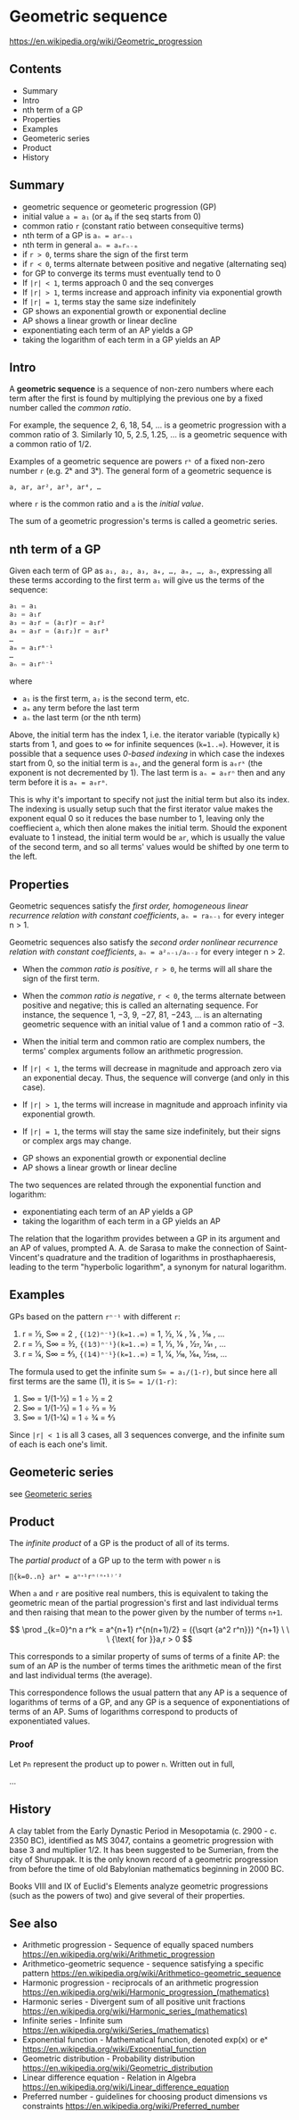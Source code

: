 # Geometric sequence

https://en.wikipedia.org/wiki/Geometric_progression

## Contents

- Summary
- Intro
- nth term of a GP
- Properties
- Examples
- Geometeric series
- Product
- History

## Summary

- geometric sequence or geometeric progression (GP)
- initial value `a = a₁` (or a₀ if the seq starts from 0)
- common ratio `r` (constant ratio between consequitive terms)
- nth term of a GP is `aₙ = arₙ₋₁`
- nth term in general `aₙ = aₘrₙ₋ₘ`
- if `r > 0`, terms share the sign of the first term
- if `r < 0`, terms alternate between positive and negative (alternating seq)
- for GP to converge its terms must eventually tend to 0
- If `|r| < 1`, terms approach 0 and the seq converges
- If `|r| > 1`, terms increase and approach infinity via exponential growth
- If `|r| = 1`, terms stay the same size indefinitely
- GP shows an exponential growth or exponential decline
- AP shows a linear growth or linear decline
- exponentiating each term of an AP yields a GP
- taking the logarithm of each term in a GP yields an AP


## Intro

A **geometric sequence** is a sequence of non-zero numbers where each term after the first is found by multiplying the previous one by a fixed number called the *common ratio*.

For example, the sequence 2, 6, 18, 54, … is a geometric progression with a common ratio of 3. Similarly 10, 5, 2.5, 1.25, … is a geometric sequence with a common ratio of 1/2.

Examples of a geometric sequence are powers `rᵏ` of a fixed non-zero number `r` (e.g. 2ᵏ and 3ᵏ). The general form of a geometric sequence is

    a, ar, ar², ar³, ar⁴, …

where `r` is the common ratio and `a` is the *initial value*.

The sum of a geometric progression's terms is called a geometric series.

## nth term of a GP

Given each term of GP as `a₁, a₂, a₃, a₄, …, aₘ, …, aₙ`, expressing all these terms according to the first term `a₁` will give us the terms of the sequence:

```js
a₁ = a₁
a₂ = a₁r
a₃ = a₂r = (a₁r)r = a₁r²
a₄ = a₃r = (a₁r₂)r = a₁r³
…
aₘ = a₁rᵐ⁻¹
…
aₙ = a₁rⁿ⁻¹
```

where
- `a₁` is the first term, `a₂` is the second term, etc.
- `aₘ` any term before the last term
- `aₙ` the last term (or the nth term)

Above, the initial term has the index 1, i.e. the iterator variable (typically `k`) starts from 1, and goes to ∞ for infinite sequences (`k=1..∞`). However, it is possible that a sequence uses *0-based indexing* in which case the indexes start from 0, so the initial term is `a₀`, and the general form is `a₀rᵏ` (the exponent is not decremented by 1). The last term is `aₙ = a₀rⁿ` then and any term before it is `aₘ = a₀rᵐ`.

This is why it's important to specify not just the initial term but also its index. The indexing is usually setup such that the first iterator value makes the exponent equal 0 so it reduces the base number to 1, leaving only the coeffiecient `a`, which then alone makes the initial term. Should the exponent evaluate to 1 instead, the initial term would be `ar`, which is usually the value of the second term, and so all terms' values would be shifted by one term to the left.



## Properties

Geometric sequences satisfy the *first order, homogeneous linear recurrence relation with constant coefficients*, `aₙ = raₙ₋₁` for every integer n > 1.

Geometric sequences also satisfy the *second order nonlinear recurrence relation with constant coefficients*, `aₙ = a²ₙ₋₁/aₙ₋₂` for every integer n > 2.


- When the *common ratio is positive*, `r > 0`, he terms will all share the sign of the first term.

- When the *common ratio is negative*, `r < 0`, the terms alternate between positive and negative; this is called an alternating sequence. For instance, the sequence 1, −3, 9, −27, 81, −243, … is an alternating geometric sequence with an initial value of 1 and a common ratio of −3.

- When the initial term and common ratio are complex numbers, the terms' complex arguments follow an arithmetic progression.


* If `|r| < 1`, the terms will decrease in magnitude and approach zero via an exponential decay. Thus, the sequence will converge (and only in this case).

* If `|r| > 1`, the terms will increase in magnitude and approach infinity via exponential growth.

* If `|r| = 1`, the terms will stay the same size indefinitely, but their signs or complex args may change.

- GP shows an exponential growth or exponential decline
- AP shows a linear growth or linear decline

The two sequences are related through the exponential function and logarithm:
- exponentiating each term of an AP yields a GP
- taking the logarithm of each term in a GP yields an AP

The relation that the logarithm provides between a GP in its argument and an AP of values, prompted A. A. de Sarasa to make the connection of Saint-Vincent's quadrature and the tradition of logarithms in prosthaphaeresis, leading to the term "hyperbolic logarithm", a synonym for natural logarithm.

## Examples

GPs based on the pattern `rⁿ⁻¹` with different `r`:
1. r = 1⁄2, S∞ = 2 , `{(1⁄2)ⁿ⁻¹}(k=1..∞)` = 1, 1⁄2, 1⁄4 , 1⁄8 , 1⁄16 , …
2. r = 1⁄3, S∞ = 3⁄2, `{(1⁄3)ⁿ⁻¹}(k=1..∞)` = 1, 1⁄3, 1⁄9 , 1⁄27, 1⁄81 , …
3. r = 1⁄4, S∞ = 4⁄3, `{(1⁄4)ⁿ⁻¹}(k=1..∞)` = 1, 1⁄4, 1⁄16, 1⁄64, 1⁄256, …

The formula used to get the infinite sum `S∞ = a₁/(1-r)`, but since here all first terms are the same (1), it is `S∞ = 1/(1-r)`:
1. S∞ = 1/(1-1⁄2) = 1 ÷ 1⁄2 = 2
2. S∞ = 1/(1-1⁄3) = 1 ÷ 2⁄3 = 3⁄2
3. S∞ = 1/(1-1⁄4) = 1 ÷ 3⁄4 = 4⁄3

Since `|r| < 1` is all 3 cases, all 3 sequences converge, and the infinite sum of each is each one's limit.

## Geometeric series

see [Geometeric series](./geometric-series.md)

## Product

The *infinite product* of a GP is the product of all of its terms.

The *partial product* of a GP up to the term with power `n` is

    ∏{k=0..n} arᵏ = aⁿᐩ¹rⁿ⁽ⁿᐩ¹⁾′²

When `a` and `r` are positive real numbers, this is equivalent to taking the geometric mean of the partial progression's first and last individual terms and then raising that mean to the power given by the number of terms `n+1`.

$$
\prod _{k=0}^n a r^k = 
  a^{n+1} r^{n(n+1)/2} = 
  ({\sqrt {a^2 r^n}}) ^{n+1}
  \ \ \ 
  {\text{ for }}a,r > 0
$$

This corresponds to a similar property of sums of terms of a finite AP: the sum of an AP is the number of terms times the arithmetic mean of the first and last individual terms (the average).

This correspondence follows the usual pattern that any AP is a sequence of logarithms of terms of a GP, and any GP is a sequence of exponentiations of terms of an AP. Sums of logarithms correspond to products of exponentiated values.

### Proof

Let `Pn` represent the product up to power `n`. Written out in full,

...

## History

A clay tablet from the Early Dynastic Period in Mesopotamia (c. 2900 - c. 2350 BC), identified as MS 3047, contains a geometric progression with base 3 and multiplier 1/2. It has been suggested to be Sumerian, from the city of Shuruppak. It is the only known record of a geometric progression from before the time of old Babylonian mathematics beginning in 2000 BC.

Books VIII and IX of Euclid's Elements analyze geometric progressions (such as the powers of two) and give several of their properties.

## See also

- Arithmetic progression - Sequence of equally spaced numbers
  https://en.wikipedia.org/wiki/Arithmetic_progression
- Arithmetico-geometric sequence - sequence satisfying a specific pattern
  https://en.wikipedia.org/wiki/Arithmetico-geometric_sequence
- Harmonic progression - reciprocals of an arithmetic progression
  https://en.wikipedia.org/wiki/Harmonic_progression_(mathematics)
- Harmonic series - Divergent sum of all positive unit fractions
  https://en.wikipedia.org/wiki/Harmonic_series_(mathematics)
- Infinite series - Infinite sum
  https://en.wikipedia.org/wiki/Series_(mathematics)
- Exponential function - Mathematical function, denoted exp(x) or eˣ
  https://en.wikipedia.org/wiki/Exponential_function
- Geometric distribution - Probability distribution
  https://en.wikipedia.org/wiki/Geometric_distribution
- Linear difference equation - Relation in Algebra
  https://en.wikipedia.org/wiki/Linear_difference_equation
- Preferred number - guidelines for choosing product dimensions vs constraints
  https://en.wikipedia.org/wiki/Preferred_number
